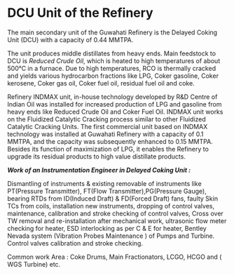 # DCU Unit of the Refinery

The main secondary unit of the Guwahati Refinery is the Delayed Coking Unit (DCU) with a capacity of 0.44 MMTPA.

 The unit produces middle distillates from heavy ends. Main feedstock to DCU is *Reduced Crude Oil*, which is heated to high temperatures of about 500℃ in a furnace. Due to high temperatures, RCO is thermally cracked and yields various hydrocarbon fractions like LPG, Coker gasoline, Coker kerosene, Coker gas oil, Coker fuel oil, residual fuel oil and coke.

Refinery INDMAX unit, in-house technology developed by R&D Centre of Indian Oil was installed for increased production of LPG and gasoline from heavy ends like Reduced Crude Oil and Coker Fuel Oil. INDMAX unit works on the Fluidized Catalytic Cracking process similar to other Fluidized Catalytic Cracking Units. The first commercial unit based on INDMAX technology was installed at Guwahati Refinery with a capacity of 0.1 MMTPA, and the capacity was subsequently enhanced to 0.15 MMTPA. Besides its function of maximization of LPG, it enables the Refinery to upgrade its residual products to high value distillate products.

***Work of an Instrumentation Engineer in Delayed Coking Unit :***

Dismantling of instruments & existing removable of instruments like PT(Pressure Transmitter), FT(Flow Transmitter),PG(Pressure Gauge), bearing RTDs from ID(Induced Draft) & FD(Forced Draft) fans, faulty Skin TCs from coils, installation new instruments, dropping of control valves, maintenance, calibration and stroke checking of control valves, Cross over TW removal and re-installation after mechanical work, ultrasonic flow meter checking for heater, ESD interlocking as per C & E for heater, Bentley Nevada system (Vibration Probes Maintenance ) of Pumps and Turbine. Control valves calibration and stroke checking.

Common work Area : Coke Drums, Main Fractionators, LCGO, HCGO and ( WGS Turbine) etc.
